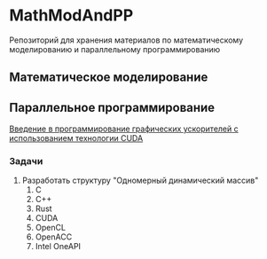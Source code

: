 # MathModAndPP
Репозиторий для хранения материалов по математическому моделированию и параллельному программированию

## Математическое моделирование


## Параллельное программирование

[Введение в программирование графических ускорителей с использованием технологии CUDA](Parallel_programming/CUDA/README.md)

### Задачи

1. Разработать структуру "Одномерный динамический массив"
    1. C
    2. C++
    3. Rust
    4. CUDA
    5. OpenCL
    6. OpenACC
    7. Intel OneAPI


